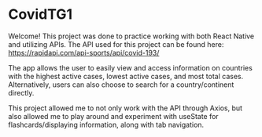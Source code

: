 # CovidTG1
 
 Welcome!
 This project was done to practice working with both React Native and utilizing APIs. The API used for this project can be found here: https://rapidapi.com/api-sports/api/covid-193/
 
 The app allows the user to easily view and access information on countries with the highest active cases, lowest active cases, and most total cases. Alternatively, users can also choose to search for a country/continent directly. 
 
 This project allowed me to not only work with the API through Axios, but also allowed me to play around and experiment with useState for flashcards/displaying information, along with tab navigation.

